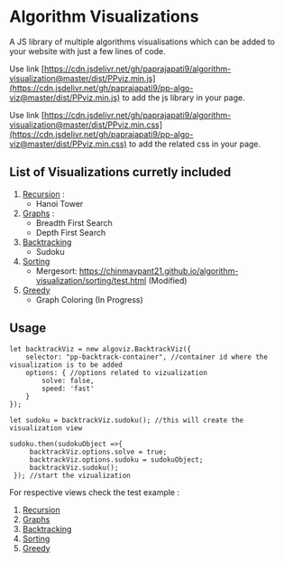 # Algorithm Visualizations

A JS library of multiple algorithms visualisations which can be added to your website with just a few lines of code. 

Use link [https://cdn.jsdelivr.net/gh/paprajapati9/algorithm-visualization@master/dist/PPviz.min.js](https://cdn.jsdelivr.net/gh/paprajapati9/pp-algo-viz@master/dist/PPviz.min.js) to add the js library in your page.

Use link [https://cdn.jsdelivr.net/gh/paprajapati9/algorithm-visualization@master/dist/PPviz.min.css](https://cdn.jsdelivr.net/gh/paprajapati9/pp-algo-viz@master/dist/PPviz.min.css) to add the related css in your page.

## List of Visualizations curretly included
1. [Recursion](https://paprajapati9.github.io/algorithm-visualization/recursion/test.html) : 
    * Hanoi Tower
2. [Graphs](https://paprajapati9.github.io/algorithm-visualization/graphs/test.html) : 
    * Breadth First Search
    * Depth First Search
3. [Backtracking](https://paprajapati9.github.io/algorithm-visualization/backtracking/test.html)
    * Sudoku
4. [Sorting](https://paprajapati9.github.io/algorithm-visualization/sorting/test.html) 
    * Mergesort: https://chinmaypant21.github.io/algorithm-visualization/sorting/test.html (Modified)
5. [Greedy](https://paprajapati9.github.io/algorithm-visualization/greedy/test.html)
    * Graph Coloring (In Progress)

## Usage

```
let backtrackViz = new algoviz.BacktrackViz({
    selector: "pp-backtrack-container", //container id where the visualization is to be added
    options: { //options related to vizualization
        solve: false,
        speed: 'fast'
    }
}); 

let sudoku = backtrackViz.sudoku(); //this will create the visualization view

sudoku.then(sudokuObject =>{
     backtrackViz.options.solve = true;
     backtrackViz.options.sudoku = sudokuObject;
     backtrackViz.sudoku();
 }); //start the vizualization

```

For respective views check the test example : 

1. [Recursion](https://github.com/paprajapati9/algorithm-visualization/blob/master/recursion/test.js)
2. [Graphs](https://github.com/paprajapati9/algorithm-visualization/blob/master/graphs/test.js)
3. [Backtracking](https://github.com/paprajapati9/algorithm-visualization/blob/master/backtracking/test.js)
4. [Sorting](https://github.com/paprajapati9/algorithm-visualization/blob/master/sorting/test.js)
5. [Greedy](https://github.com/paprajapati9/algorithm-visualization/blob/master/greedy/test.js)
